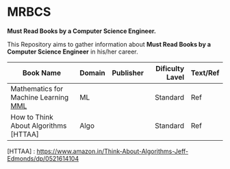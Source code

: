 # MRBCS
**Must Read Books by a Computer Science Engineer.**


This Repository aims to gather information about **Must Read Books by a Computer Science Engineer** in his/her career.







| Book Name                                                     | Domain    | Publisher |  Dificulty Lavel |  Text/Ref     |
|---------------------------------------------------------------|:----------|----------:|-----------------:|:--------------|
| Mathematics for Machine Learning    [MML]                     |     ML    |           |      Standard    |      Ref      | 
| How to Think About Algorithms       [HTTAA]                   |  Algo     |           |      Standard    |      Ref      | 






[MML]: https://mml-book.github.io/
[HTTAA] : https://www.amazon.in/Think-About-Algorithms-Jeff-Edmonds/dp/0521614104
